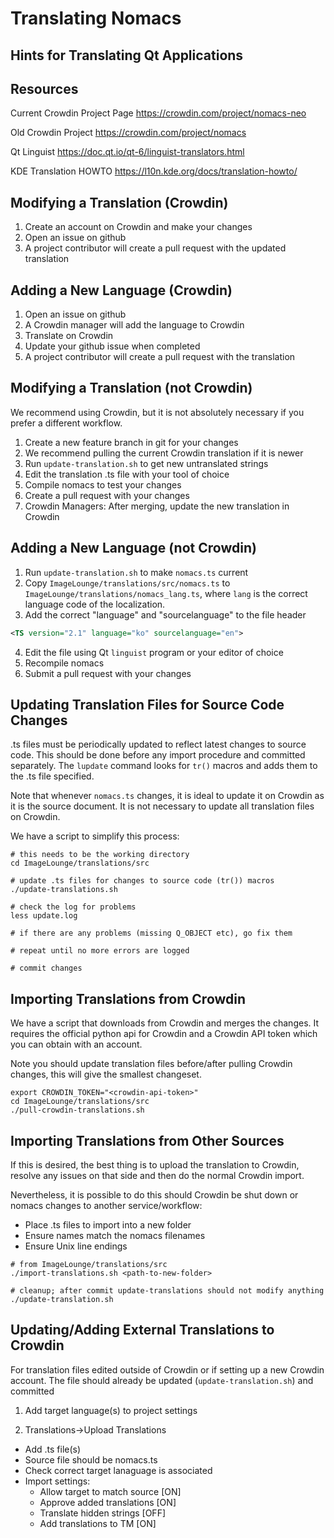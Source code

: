 # Translating Nomacs

## Hints for Translating Qt Applications

## Resources

Current Crowdin Project Page
https://crowdin.com/project/nomacs-neo

Old Crowdin Project
https://crowdin.com/project/nomacs

Qt Linguist
https://doc.qt.io/qt-6/linguist-translators.html

KDE Translation HOWTO
https://l10n.kde.org/docs/translation-howto/

## Modifying a Translation (Crowdin)

1. Create an account on Crowdin and make your changes
2. Open an issue on github
3. A project contributor will create a pull request with the updated translation

## Adding a New Language (Crowdin)

1. Open an issue on github
2. A Crowdin manager will add the language to Crowdin
3. Translate on Crowdin
4. Update your github issue when completed
5. A project contributor will create a pull request with the translation 

## Modifying a Translation (not Crowdin)

We recommend using Crowdin, but it is not absolutely necessary if you prefer a different workflow.

1. Create a new feature branch in git for your changes
2. We recommend pulling the current Crowdin translation if it is newer
3. Run `update-translation.sh` to get new untranslated strings
4. Edit the translation .ts file with your tool of choice
5. Compile nomacs to test your changes
6. Create a pull request with your changes
7. Crowdin Managers: After merging, update the new translation in Crowdin

## Adding a New Language (not Crowdin)

1. Run `update-translation.sh` to make `nomacs.ts` current
2. Copy `ImageLounge/translations/src/nomacs.ts` 
  to `ImageLounge/translations/nomacs_lang.ts`,
  where `lang` is the correct language code of the localization.
3. Add the correct "language" and "sourcelanguage" to the file header
```xml
<TS version="2.1" language="ko" sourcelanguage="en">
```
4. Edit the file using Qt `linguist` program or your editor of choice
5. Recompile nomacs
6. Submit a pull request with your changes

## Updating Translation Files for Source Code Changes

.ts files must be periodically updated to reflect latest changes to source code.
This should be done before any import procedure and committed separately.
The `lupdate` command looks for `tr()` macros and adds them to the .ts file specified.

Note that whenever `nomacs.ts` changes, it is ideal to update it on Crowdin as it
is the source document. It is not necessary to update all translation files on Crowdin.

We have a script to simplify this process:
```
# this needs to be the working directory
cd ImageLounge/translations/src

# update .ts files for changes to source code (tr()) macros
./update-translations.sh

# check the log for problems
less update.log

# if there are any problems (missing Q_OBJECT etc), go fix them

# repeat until no more errors are logged

# commit changes
```

## Importing Translations from Crowdin

We have a script that downloads from Crowdin and merges
the changes. It requires the official python api for Crowdin
and a Crowdin API token which you can obtain with an account.

Note you should update translation files before/after pulling Crowdin changes,
this will give the smallest changeset.

```
export CROWDIN_TOKEN="<crowdin-api-token>"
cd ImageLounge/translations/src
./pull-crowdin-translations.sh
```

## Importing Translations from Other Sources

If this is desired, the best thing is to upload the translation
to Crowdin, resolve any issues on that side and then do the normal
Crowdin import.

Nevertheless, it is possible to do this should Crowdin be shut down
or nomacs changes to another service/workflow:

- Place .ts files to import into a new folder
- Ensure names match the nomacs filenames
- Ensure Unix line endings

```
# from ImageLounge/translations/src
./import-translations.sh <path-to-new-folder>

# cleanup; after commit update-translations should not modify anything
./update-translation.sh
```

## Updating/Adding External Translations to Crowdin

For translation files edited outside of Crowdin or if setting up a new Crowdin
account. The file should already be updated (`update-translation.sh`) and committed

1. Add target language(s) to project settings

2. Translations->Upload Translations

- Add .ts file(s)
- Source file should be nomacs.ts
- Check correct target lanaguage is associated
- Import settings:
  + Allow target to match source [ON]
  + Approve added translations [ON]
  + Translate hidden strings [OFF]
  + Add translations to TM [ON]

